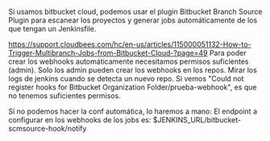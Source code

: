 Si usamos bitbucket cloud, podemos usar el plugin Bitbucket Branch Source Plugin para escanear los proyectos y generar jobs automáticamente de los que tengan un Jenkinsfile.

https://support.cloudbees.com/hc/en-us/articles/115000051132-How-to-Trigger-Multibranch-Jobs-from-Bitbucket-Cloud-?page=49
Para poder crear los webhooks automáticamente necesitamos permisos suficientes (admin).
Solo los admin pueden crear los webhooks en los repos.
Mirar los logs de jenkins cuando se detecta un nuevo repo.
Si vemos "Could not register hooks for Bitbucket Organization Folder/prueba-webhook", es que no tenemos suficientes permisos.

Si no podemos hacer la conf automática, lo haremos a mano:
El endpoint a configurar en los webhooks de los jobs es:
$JENKINS_URL/bitbucket-scmsource-hook/notify

